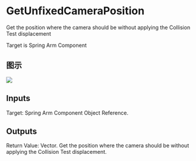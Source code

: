 # GetUnfixedCameraPosition

Get the position where the camera should be without applying the Collision Test displacement

Target is Spring Arm Component

## 图示

![]($-20221218-18135588.png)

## Inputs

Target: Spring Arm Component Object Reference.  

## Outputs

Return Value: Vector. Get the position where the camera should be without applying the Collision Test displacement.

